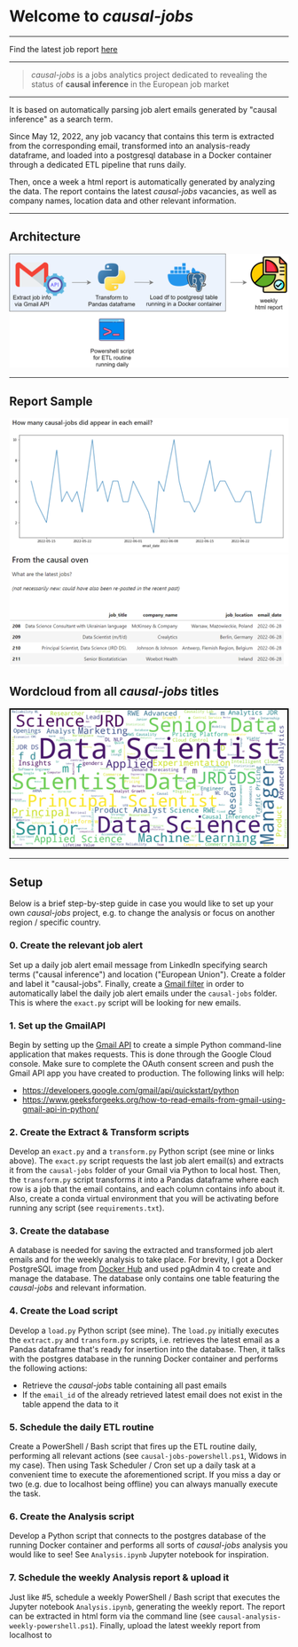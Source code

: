 # Welcome to *causal-jobs*

---

Find the latest job report [here](https://github.com/ggiannarakis/causal-jobs/blob/main/Analysis.ipynb)

---

> *causal-jobs* is a jobs analytics project
> dedicated to revealing the status of
> **causal inference** in the European job market

---

It is based on automatically parsing job alert
emails generated by "causal inference" as a
search term. 

Since May 12, 2022, any job vacancy
that contains this term is extracted from the
corresponding email, transformed into an
analysis-ready dataframe, and loaded into a
postgresql database in a Docker container 
through a dedicated ETL pipeline that runs daily. 

Then, once a week a html report 
is automatically generated by 
analyzing the data. The report contains
the latest *causal-jobs* vacancies, as well as
company names, location data and other
relevant information.

---

## Architecture

![](architecture-transparent.png)

---

## Report Sample

![](report-sample-1.png)
![](report-sample-2.png)

## Wordcloud from all *causal-jobs* titles

![](causal-wordcloud.png)

---

## Setup

Below is a brief step-by-step guide in case you would like to
set up your own *causal-jobs* project, e.g. to change the analysis or
focus on another region / specific country.

### 0. Create the relevant job alert

Set up a daily job alert email message from LinkedIn
specifying search terms ("causal inference")
and location ("European Union"). Create a folder
and label it "causal-jobs". Finally, create a
[Gmail filter](https://support.google.com/a/users/answer/9308833?hl=en)
in order to automatically label the daily job alert
emails under the ```causal-jobs``` folder. This is where
the ```exact.py``` script will be looking for new
emails.


### 1. Set up the GmailAPI

Begin by setting up the 
[Gmail API](https://developers.google.com/gmail/api) 
to create a simple Python command-line application 
that makes requests. This is done through the
Google Cloud console. Make sure to complete the
OAuth consent screen and push the Gmail API app you
have created to production. The following links
will help:

- https://developers.google.com/gmail/api/quickstart/python
- https://www.geeksforgeeks.org/how-to-read-emails-from-gmail-using-gmail-api-in-python/

### 2. Create the Extract & Transform scripts

Develop an ```exact.py``` and a ```transform.py```
Python script (see mine or links above). The ```exact.py```
script requests the last job alert email(s)
and extracts it  from the ```causal-jobs``` 
folder of your Gmail via Python to local host. Then,
the ```transform.py``` script transforms it
into a Pandas dataframe where each row is a job 
that the email contains, and each column
contains info about it. Also, create a conda
virtual environment that you will be activating
before running any script (see ```requirements.txt```).

### 3. Create the database

A database is needed for saving the extracted and
transformed job alert emails and for the weekly
analysis to take place. For brevity, I
got a Docker PostgreSQL image from [Docker
Hub](https://hub.docker.com/_/postgres/) and used
pgAdmin 4 to create and manage the database. The
database only contains one table featuring the
*causal-jobs* and relevant information.

### 4. Create the Load script

Develop a ```load.py``` Python script (see mine).
The ```load.py``` initially executes the 
```extract.py``` and ```transform.py``` scripts, i.e.
retrieves the latest email as a Pandas dataframe
that's ready for insertion into the database. 
Then, it talks with the postgres database in
the running Docker container 
and performs the following actions:

* Retrieve the *causal-jobs* table containing all past emails
* If the ```email_id``` of the already retrieved latest email does not exist in the table append the data to it

### 5. Schedule the daily ETL routine

Create a PowerShell / Bash script that fires up
the ETL routine daily, performing all relevant actions
(see ```causal-jobs-powershell.ps1```, Widows in my case). Then using Task Scheduler / Cron set up a daily task
at a convenient time to execute the aforementioned script.
If you miss a day or two (e.g. due to localhost being offline)
you can always manually execute the task.

### 6. Create the Analysis script

Develop a Python script that connects to the
postgres database of the running Docker container
and performs all sorts of 
*causal-jobs* analysis you would like
to see! See ```Analysis.ipynb``` Jupyter notebook 
for inspiration.

### 7. Schedule the weekly Analysis report & upload it

Just like #5, schedule a weekly PowerShell / Bash
script that executes the Jupyter notebook 
```Analysis.ipynb```, generating the weekly report.
The report can be extracted in 
html form via the command line 
(see ```causal-analysis-weekly-powershell.ps1```).
Finally, upload the latest weekly report
from localhost to